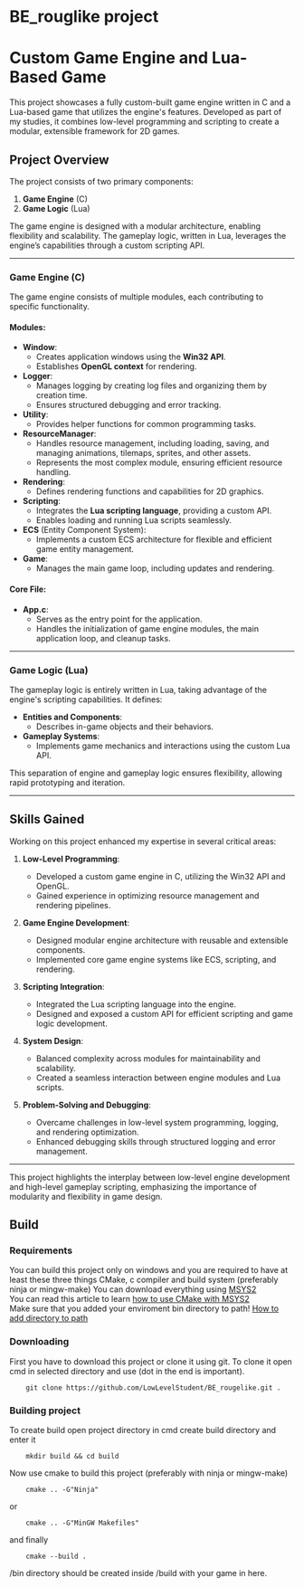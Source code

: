 # BE_rouglike project

# Custom Game Engine and Lua-Based Game  

This project showcases a fully custom-built game engine written in C and a Lua-based game that utilizes the engine's features. Developed as part of my studies, it combines low-level programming and scripting to create a modular, extensible framework for 2D games.  

## Project Overview  

The project consists of two primary components:  

1. **Game Engine** (C)  
2. **Game Logic** (Lua)  

The game engine is designed with a modular architecture, enabling flexibility and scalability. The gameplay logic, written in Lua, leverages the engine’s capabilities through a custom scripting API.  

---  

### Game Engine (C)  

The game engine consists of multiple modules, each contributing to specific functionality.  

#### Modules:  
- **Window**:  
  - Creates application windows using the **Win32 API**.  
  - Establishes **OpenGL context** for rendering.  
- **Logger**:  
  - Manages logging by creating log files and organizing them by creation time.  
  - Ensures structured debugging and error tracking.  
- **Utility**:  
  - Provides helper functions for common programming tasks.  
- **ResourceManager**:  
  - Handles resource management, including loading, saving, and managing animations, tilemaps, sprites, and other assets.  
  - Represents the most complex module, ensuring efficient resource handling.  
- **Rendering**:  
  - Defines rendering functions and capabilities for 2D graphics.  
- **Scripting**:  
  - Integrates the **Lua scripting language**, providing a custom API.  
  - Enables loading and running Lua scripts seamlessly.  
- **ECS** (Entity Component System):  
  - Implements a custom ECS architecture for flexible and efficient game entity management.  
- **Game**:  
  - Manages the main game loop, including updates and rendering.  

#### Core File:  
- **App.c**:  
  - Serves as the entry point for the application.  
  - Handles the initialization of game engine modules, the main application loop, and cleanup tasks.  

---  

### Game Logic (Lua)  

The gameplay logic is entirely written in Lua, taking advantage of the engine's scripting capabilities. It defines:  
- **Entities and Components**:  
  - Describes in-game objects and their behaviors.  
- **Gameplay Systems**:  
  - Implements game mechanics and interactions using the custom Lua API.  

This separation of engine and gameplay logic ensures flexibility, allowing rapid prototyping and iteration.  

---  

## Skills Gained  

Working on this project enhanced my expertise in several critical areas:  

1. **Low-Level Programming**:  
   - Developed a custom game engine in C, utilizing the Win32 API and OpenGL.  
   - Gained experience in optimizing resource management and rendering pipelines.  

2. **Game Engine Development**:  
   - Designed modular engine architecture with reusable and extensible components.  
   - Implemented core game engine systems like ECS, scripting, and rendering.  

3. **Scripting Integration**:  
   - Integrated the Lua scripting language into the engine.  
   - Designed and exposed a custom API for efficient scripting and game logic development.  

4. **System Design**:  
   - Balanced complexity across modules for maintainability and scalability.  
   - Created a seamless interaction between engine modules and Lua scripts.  

5. **Problem-Solving and Debugging**:  
   - Overcame challenges in low-level system programming, logging, and rendering optimization.  
   - Enhanced debugging skills through structured logging and error management.  

---  

This project highlights the interplay between low-level engine development and high-level gameplay scripting, emphasizing the importance of modularity and flexibility in game design.


## Build

### Requirements
You can build this project only on windows and you are required to have at least these three things 
CMake, c compiler and build system (preferably ninja or mingw-make)
You can download everything using [MSYS2](https://www.msys2.org/)  
You can read this article to learn [how to use CMake with MSYS2](https://www.msys2.org/docs/cmake/)  
Make sure that you added your enviroment bin directory to path! [How to add directory to path](https://stackoverflow.com/questions/44272416/how-to-add-a-folder-to-path-environment-variable-in-windows-10-with-screensho)

### Downloading
First you have to download this project or clone it using git. 
To clone it open cmd in selected directory and use (dot in the end is important).
```console
    git clone https://github.com/LowLevelStudent/BE_rougelike.git .
```

### Building project
To create build open project directory in cmd create build directory and enter it 
```console
    mkdir build && cd build
```

Now use cmake to build this project (preferably with ninja or mingw-make)
```console
    cmake .. -G"Ninja"
```
or
```console
    cmake .. -G"MinGW Makefiles"
```
and finally
```console
    cmake --build .
```
/bin directory should be created inside /build with your game in here.
